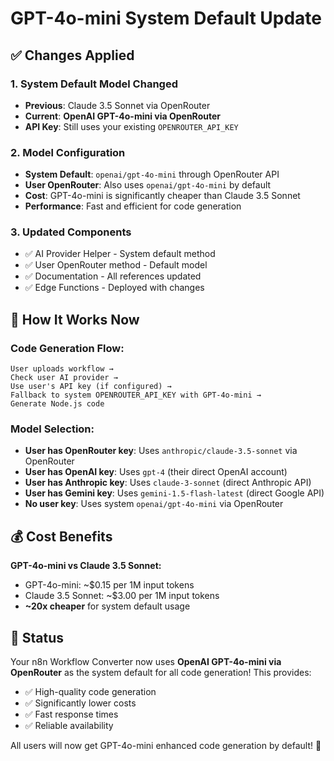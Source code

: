 # GPT-4o-mini System Default Update

## ✅ Changes Applied

### 1. **System Default Model Changed**
- **Previous**: Claude 3.5 Sonnet via OpenRouter
- **Current**: **OpenAI GPT-4o-mini via OpenRouter**
- **API Key**: Still uses your existing `OPENROUTER_API_KEY`

### 2. **Model Configuration**
- **System Default**: `openai/gpt-4o-mini` through OpenRouter API
- **User OpenRouter**: Also uses `openai/gpt-4o-mini` by default
- **Cost**: GPT-4o-mini is significantly cheaper than Claude 3.5 Sonnet
- **Performance**: Fast and efficient for code generation

### 3. **Updated Components**
- ✅ AI Provider Helper - System default method
- ✅ User OpenRouter method - Default model
- ✅ Documentation - All references updated
- ✅ Edge Functions - Deployed with changes

## 🔧 How It Works Now

### Code Generation Flow:
```
User uploads workflow → 
Check user AI provider → 
Use user's API key (if configured) → 
Fallback to system OPENROUTER_API_KEY with GPT-4o-mini → 
Generate Node.js code
```

### Model Selection:
- **User has OpenRouter key**: Uses `anthropic/claude-3.5-sonnet` via OpenRouter
- **User has OpenAI key**: Uses `gpt-4` (their direct OpenAI account)
- **User has Anthropic key**: Uses `claude-3-sonnet` (direct Anthropic API)
- **User has Gemini key**: Uses `gemini-1.5-flash-latest` (direct Google API)
- **No user key**: Uses system `openai/gpt-4o-mini` via OpenRouter

## 💰 Cost Benefits

**GPT-4o-mini vs Claude 3.5 Sonnet:**
- GPT-4o-mini: ~$0.15 per 1M input tokens
- Claude 3.5 Sonnet: ~$3.00 per 1M input tokens
- **~20x cheaper** for system default usage

## 🚀 Status

Your n8n Workflow Converter now uses **OpenAI GPT-4o-mini via OpenRouter** as the system default for all code generation! This provides:

- ✅ High-quality code generation
- ✅ Significantly lower costs
- ✅ Fast response times
- ✅ Reliable availability

All users will now get GPT-4o-mini enhanced code generation by default! 🎉
